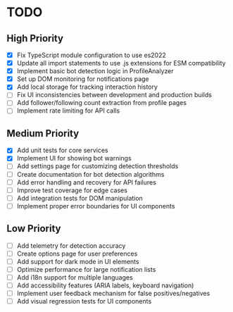 # TODO

## High Priority
- [x] Fix TypeScript module configuration to use es2022
- [x] Update all import statements to use .js extensions for ESM compatibility
- [x] Implement basic bot detection logic in ProfileAnalyzer
- [x] Set up DOM monitoring for notifications page
- [x] Add local storage for tracking interaction history
- [ ] Fix UI inconsistencies between development and production builds
- [ ] Add follower/following count extraction from profile pages
- [ ] Implement rate limiting for API calls

## Medium Priority
- [x] Add unit tests for core services
- [x] Implement UI for showing bot warnings
- [ ] Add settings page for customizing detection thresholds
- [ ] Create documentation for bot detection algorithms
- [ ] Add error handling and recovery for API failures
- [ ] Improve test coverage for edge cases
- [ ] Add integration tests for DOM manipulation
- [ ] Implement proper error boundaries for UI components

## Low Priority
- [ ] Add telemetry for detection accuracy
- [ ] Create options page for user preferences
- [ ] Add support for dark mode in UI elements
- [ ] Optimize performance for large notification lists
- [ ] Add i18n support for multiple languages
- [ ] Add accessibility features (ARIA labels, keyboard navigation)
- [ ] Implement user feedback mechanism for false positives/negatives
- [ ] Add visual regression tests for UI components 